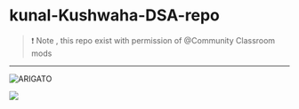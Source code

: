 # kunal-Kushwaha-DSA-repo
> ❗ Note , this repo exist with permission of @Community Classroom mods

--- 

![ARIGATO](https://github.com/abhay-h/kunal-Kushwaha-DSA-repo/blob/main/kunal_.gif)

![](https://c.tenor.com/nk3vGEEfdDQAAAAC/anime-girl-im-innocent-anime-im-innocent.gif)


